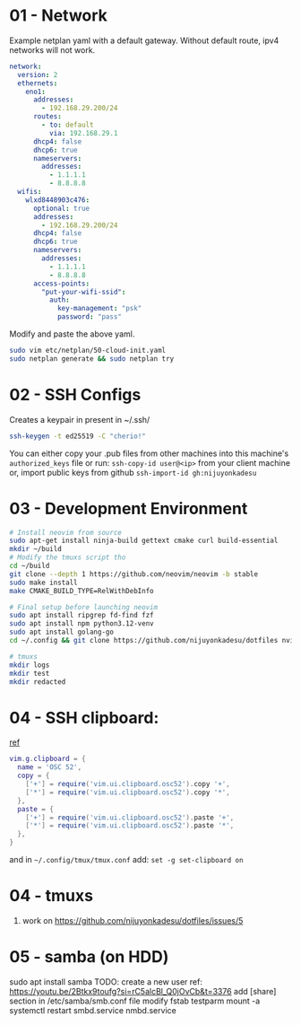# 01 - Network

Example netplan yaml with a default gateway. Without default route, ipv4 networks will not work.

```yaml
network:
  version: 2
  ethernets:
    eno1:
      addresses:
        - 192.168.29.200/24
      routes:
        - to: default
          via: 192.168.29.1
      dhcp4: false
      dhcp6: true
      nameservers:
        addresses:
          - 1.1.1.1
          - 8.8.8.8
  wifis:
    wlxd8448903c476:
      optional: true
      addresses:
        - 192.168.29.200/24
      dhcp4: false
      dhcp6: true
      nameservers:
        addresses:
          - 1.1.1.1
          - 8.8.8.8
      access-points:
        "put-your-wifi-ssid":
          auth:
            key-management: "psk"
            password: "pass"
```

Modify and paste the above yaml.

```sh
sudo vim etc/netplan/50-cloud-init.yaml
sudo netplan generate && sudo netplan try
```

# 02 - SSH Configs

Creates a keypair in present in ~/.ssh/

```sh
ssh-keygen -t ed25519 -C "cherio!"
```
You can either copy your .pub files from other machines into this machine's `authorized_keys` file 
or run: `ssh-copy-id user@<ip>` from your client machine
or, import public keys from github `ssh-import-id gh:nijuyonkadesu`

# 03 - Development Environment

```sh
# Install neovim from source
sudo apt-get install ninja-build gettext cmake curl build-essential 
mkdir ~/build
# Modify the tmuxs script tho
cd ~/build
git clone --depth 1 https://github.com/neovim/neovim -b stable
sudo make install
make CMAKE_BUILD_TYPE=RelWithDebInfo

# Final setup before launching neovim
sudo apt install ripgrep fd-find fzf
sudo apt install npm python3.12-venv
sudo apt install golang-go
cd ~/.config && git clone https://github.com/nijuyonkadesu/dotfiles nvim

# tmuxs
mkdir logs
mkdir test
mkdir redacted 
```

# 04 - SSH clipboard: 

[ref](https://mil.ad/blog/2024/remote-clipboard.html#:~:text=Configuring%20neovim%20to%20use%20OSC%2D52&text=This%20allows%20you%20to%20use,have%20them%20work%20across%20SSH.) 

```lua
vim.g.clipboard = {
  name = 'OSC 52',
  copy = {
    ['+'] = require('vim.ui.clipboard.osc52').copy '+',
    ['*'] = require('vim.ui.clipboard.osc52').copy '*',
  },
  paste = {
    ['+'] = require('vim.ui.clipboard.osc52').paste '+',
    ['*'] = require('vim.ui.clipboard.osc52').paste '*',
  },
}
```
and in `~/.config/tmux/tmux.conf` add: `set -g set-clipboard on`

# 04 - tmuxs
1. work on https://github.com/nijuyonkadesu/dotfiles/issues/5


# 05 - samba (on HDD)

sudo apt install samba
TODO:
create a new user ref: https://youtu.be/2Btkx9toufg?si=rC5alcBl_Q0jOvCb&t=3376
add [share] section in /etc/samba/smb.conf file
modify fstab
testparm
mount -a
systemctl restart smbd.service nmbd.service
